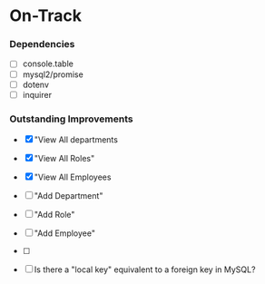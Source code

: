 # On-Track

### Dependencies
- [ ] console.table
- [ ] mysql2/promise
- [ ] dotenv
- [ ] inquirer

### Outstanding Improvements

- [X] "View All departments
- [X] "View All Roles"
- [X] "View All Employees
- [ ] "Add Department"
- [ ] "Add Role"
- [ ] "Add Employee"
- [ ]

- [ ] Is there a "local key" equivalent to a foreign key in MySQL?